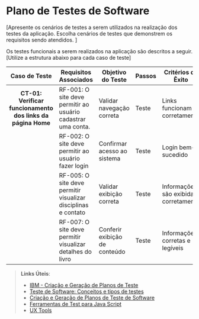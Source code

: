 # Plano de Testes de Software

[Apresente os cenários de testes a serem utilizados na realização dos testes da aplicação. Escolha cenários de testes que demonstrem os requisitos sendo atendidos. ]

Os testes funcionais a serem realizados na aplicação são descritos a seguir. [Utilize a estrutura abaixo para cada caso de teste]

| Caso de Teste  | Requisitos Associados | Objetivo do Teste | Passos | Critérios de Êxito | Responsável |
|:---:|----------------------|------------------|--------|-------------------|-------------|
| **CT-01: Verificar funcionamento dos links da página Home** | RF-001: O site deve permitir ao usuário cadastrar uma conta. | Validar navegação correta | Teste | Links funcionam corretamente | João |
|  | RF-002: O site deve permitir ao usuário fazer login | Confirmar acesso ao sistema | Teste | Login bem-sucedido | Maria |
|  | RF-005: O site deve permitir visualizar disciplinas e contato | Validar exibição correta | Teste | Informações são exibidas corretamente | Pedro |
|  | RF-007: O site deve permitir visualizar detalhes do livro | Conferir exibição de conteúdo | Teste | Informações corretas e legíveis | Ana |
 
> **Links Úteis**:
> - [IBM - Criação e Geração de Planos de Teste](https://www.ibm.com/developerworks/br/local/rational/criacao_geracao_planos_testes_software/index.html)
> -  [Teste de Software: Conceitos e tipos de testes](https://blog.onedaytesting.com.br/teste-de-software/)
> - [Criação e Geração de Planos de Teste de Software](https://www.ibm.com/developerworks/br/local/rational/criacao_geracao_planos_testes_software/index.html)
> - [Ferramentas de Test para Java Script](https://geekflare.com/javascript-unit-testing/)
> - [UX Tools](https://uxdesign.cc/ux-user-research-and-user-testing-tools-2d339d379dc7)
